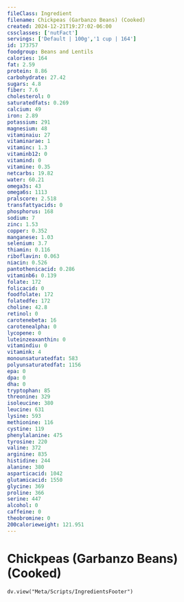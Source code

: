 ```yaml
---
fileClass: Ingredient
filename: Chickpeas (Garbanzo Beans) (Cooked)
created: 2024-12-21T19:27:02-06:00
cssclasses: ['nutFact']
servings: ['Default | 100g','1 cup | 164']
id: 173757
foodgroup: Beans and Lentils
calories: 164
fat: 2.59
protein: 8.86
carbohydrate: 27.42
sugars: 4.8
fiber: 7.6
cholesterol: 0
saturatedfats: 0.269
calcium: 49
iron: 2.89
potassium: 291
magnesium: 48
vitaminaiu: 27
vitaminarae: 1
vitaminc: 1.3
vitaminb12: 0
vitamind: 0
vitamine: 0.35
netcarbs: 19.82
water: 60.21
omega3s: 43
omega6s: 1113
pralscore: 2.518
transfattyacids: 0
phosphorus: 168
sodium: 7
zinc: 1.53
copper: 0.352
manganese: 1.03
selenium: 3.7
thiamin: 0.116
riboflavin: 0.063
niacin: 0.526
pantothenicacid: 0.286
vitaminb6: 0.139
folate: 172
folicacid: 0
foodfolate: 172
folatedfe: 172
choline: 42.8
retinol: 0
carotenebeta: 16
carotenealpha: 0
lycopene: 0
luteinzeaxanthin: 0
vitamindiu: 0
vitamink: 4
monounsaturatedfat: 583
polyunsaturatedfat: 1156
epa: 0
dpa: 0
dha: 0
tryptophan: 85
threonine: 329
isoleucine: 380
leucine: 631
lysine: 593
methionine: 116
cystine: 119
phenylalanine: 475
tyrosine: 220
valine: 372
arginine: 835
histidine: 244
alanine: 380
asparticacid: 1042
glutamicacid: 1550
glycine: 369
proline: 366
serine: 447
alcohol: 0
caffeine: 0
theobromine: 0
200calorieweight: 121.951
---
```


# Chickpeas (Garbanzo Beans) (Cooked)

```dataviewjs
dv.view("Meta/Scripts/IngredientsFooter")
```